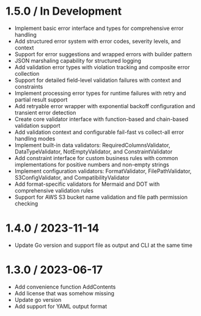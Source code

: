 
1.5.0 / In Development
======================

  * Implement basic error interface and types for comprehensive error handling
  * Add structured error system with error codes, severity levels, and context
  * Support for error suggestions and wrapped errors with builder pattern
  * JSON marshaling capability for structured logging
  * Add validation error types with violation tracking and composite error collection
  * Support for detailed field-level validation failures with context and constraints
  * Implement processing error types for runtime failures with retry and partial result support
  * Add retryable error wrapper with exponential backoff configuration and transient error detection
  * Create core validator interface with function-based and chain-based validation support
  * Add validation context and configurable fail-fast vs collect-all error handling modes
  * Implement built-in data validators: RequiredColumnsValidator, DataTypeValidator, NotEmptyValidator, and ConstraintValidator
  * Add constraint interface for custom business rules with common implementations for positive numbers and non-empty strings
  * Implement configuration validators: FormatValidator, FilePathValidator, S3ConfigValidator, and CompatibilityValidator  
  * Add format-specific validators for Mermaid and DOT with comprehensive validation rules
  * Support for AWS S3 bucket name validation and file path permission checking

1.4.0 / 2023-11-14
==================

  * Update Go version and support file as output and CLI at the same time

1.3.0 / 2023-06-17
==================

  * Add convenience function AddContents
  * Add license that was somehow missing
  * Update go version
  * Add support for YAML output format
